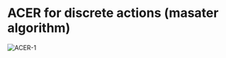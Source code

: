 # ACER for discrete actions (masater algorithm)
![ACER-1](https://github.com/JackZhangY/Pseudo_Code/pics/ACER_for_dsicrete_actions_master.png)
